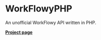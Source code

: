 WorkFlowyPHP
======

An unofficial WorkFlowy API written in PHP.

**[Project page](http://johansatge.github.io/workflowy-php/)**